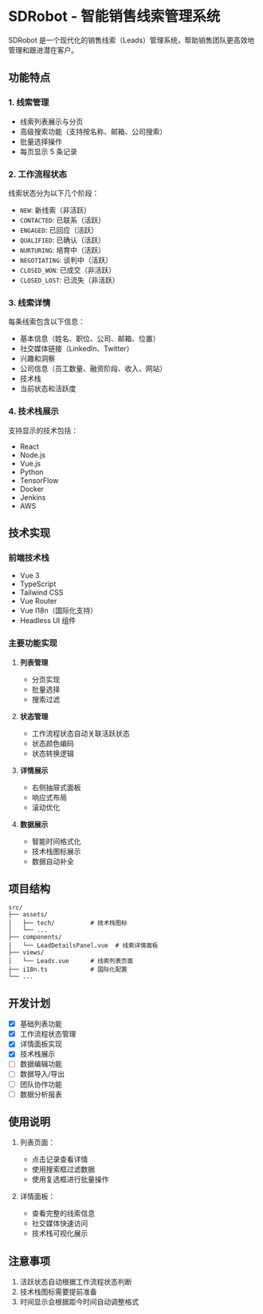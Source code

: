 # SDRobot - 智能销售线索管理系统

SDRobot 是一个现代化的销售线索（Leads）管理系统，帮助销售团队更高效地管理和跟进潜在客户。

## 功能特点

### 1. 线索管理
- 线索列表展示与分页
- 高级搜索功能（支持按名称、邮箱、公司搜索）
- 批量选择操作
- 每页显示 5 条记录

### 2. 工作流程状态
线索状态分为以下几个阶段：
- `NEW`: 新线索（非活跃）
- `CONTACTED`: 已联系（活跃）
- `ENGAGED`: 已回应（活跃）
- `QUALIFIED`: 已确认（活跃）
- `NURTURING`: 培育中（活跃）
- `NEGOTIATING`: 谈判中（活跃）
- `CLOSED_WON`: 已成交（非活跃）
- `CLOSED_LOST`: 已流失（非活跃）

### 3. 线索详情
每条线索包含以下信息：
- 基本信息（姓名、职位、公司、邮箱、位置）
- 社交媒体链接（LinkedIn、Twitter）
- 兴趣和洞察
- 公司信息（员工数量、融资阶段、收入、网站）
- 技术栈
- 当前状态和活跃度

### 4. 技术栈展示
支持显示的技术包括：
- React
- Node.js
- Vue.js
- Python
- TensorFlow
- Docker
- Jenkins
- AWS

## 技术实现

### 前端技术栈
- Vue 3
- TypeScript
- Tailwind CSS
- Vue Router
- Vue I18n（国际化支持）
- Headless UI 组件

### 主要功能实现
1. **列表管理**
   - 分页实现
   - 批量选择
   - 搜索过滤

2. **状态管理**
   - 工作流程状态自动关联活跃状态
   - 状态颜色编码
   - 状态转换逻辑

3. **详情展示**
   - 右侧抽屉式面板
   - 响应式布局
   - 滚动优化

4. **数据展示**
   - 智能时间格式化
   - 技术栈图标展示
   - 数据自动补全

## 项目结构
```
src/
├── assets/
│   ├── tech/          # 技术栈图标
│   └── ...
├── components/
│   └── LeadDetailsPanel.vue  # 线索详情面板
├── views/
│   └── Leads.vue      # 线索列表页面
├── i18n.ts            # 国际化配置
└── ...
```

## 开发计划
- [x] 基础列表功能
- [x] 工作流程状态管理
- [x] 详情面板实现
- [x] 技术栈展示
- [ ] 数据编辑功能
- [ ] 数据导入/导出
- [ ] 团队协作功能
- [ ] 数据分析报表

## 使用说明
1. 列表页面：
   - 点击记录查看详情
   - 使用搜索框过滤数据
   - 使用复选框进行批量操作

2. 详情面板：
   - 查看完整的线索信息
   - 社交媒体快速访问
   - 技术栈可视化展示

## 注意事项
1. 活跃状态自动根据工作流程状态判断
2. 技术栈图标需要提前准备
3. 时间显示会根据距今时间自动调整格式

